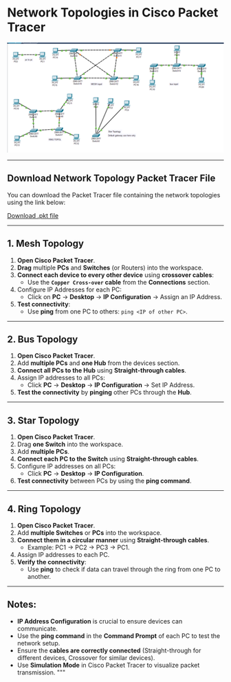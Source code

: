 # **Network Topologies in Cisco Packet Tracer**

![Screenshot](./images/Topologies.png)

---

## **Download Network Topology Packet Tracer File**

You can download the Packet Tracer file containing the network topologies using the link below:

[Download .pkt file](./pkt/Topologies.pkt)

---


## 1. Mesh Topology
1. **Open Cisco Packet Tracer**.
2. **Drag** multiple **PCs** and **Switches** (or Routers) into the workspace.
3. **Connect each device to every other device** using **crossover cables**:
   - Use the **`Copper Cross-over` cable** from the **Connections** section.
4. Configure IP Addresses for each PC:
   - Click on **PC** → **Desktop** → **IP Configuration** → Assign an IP Address.
5. **Test connectivity**:
   - Use **ping** from one PC to others: `ping <IP of other PC>`.

---

## 2. Bus Topology
1. **Open Cisco Packet Tracer**.
2. Add **multiple PCs** and **one Hub** from the devices section.
3. **Connect all PCs to the Hub** using **Straight-through cables**.
4. Assign IP addresses to all PCs:
   - Click **PC** → **Desktop** → **IP Configuration** → Set IP Address.
5. **Test the connectivity** by **pinging** other PCs through the **Hub**.

---

## 3. Star Topology
1. **Open Cisco Packet Tracer**.
2. Drag **one Switch** into the workspace.
3. Add **multiple PCs**.
4. **Connect each PC to the Switch** using **Straight-through cables**.
5. Configure IP addresses on all PCs:
   - Click **PC** → **Desktop** → **IP Configuration**.
6. **Test connectivity** between PCs by using the **ping command**.

---

## 4. Ring Topology
1. **Open Cisco Packet Tracer**.
2. Add **multiple Switches** or **PCs** into the workspace.
3. **Connect them in a circular manner** using **Straight-through cables**.
   - Example: PC1 → PC2 → PC3 → PC1.
4. Assign IP addresses to each PC.
5. **Verify the connectivity**:
   - Use **ping** to check if data can travel through the ring from one PC to another.

---

## Notes:
- **IP Address Configuration** is crucial to ensure devices can communicate.
- Use the **ping command** in the **Command Prompt** of each PC to test the network setup.
- Ensure the **cables are correctly connected** (Straight-through for different devices, Crossover for similar devices).
- Use **Simulation Mode** in Cisco Packet Tracer to visualize packet transmission.
"""
